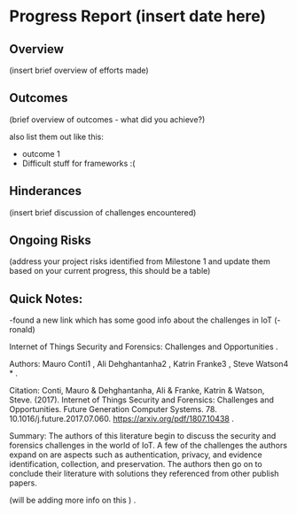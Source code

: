 # Progress Report (insert date here)
## Overview
(insert brief overview of efforts made)

## Outcomes
(brief overview of outcomes - what did you achieve?)

also list them out like this:
* outcome 1
* Difficult stuff for frameworks
  :(

## Hinderances
(insert brief discussion of challenges encountered)

## Ongoing Risks
(address your project risks identified from Milestone 1 and update them based on your current progress, this should be a table)


## Quick Notes: 

-found a new link which has some good info about the challenges in IoT (-ronald)

Internet of Things Security and Forensics: Challenges and Opportunities . 

Authors: Mauro Conti1 , Ali Dehghantanha2 , Katrin Franke3 , Steve Watson4 * . 

Citation: Conti, Mauro & Dehghantanha, Ali & Franke, Katrin & Watson, Steve. (2017). Internet of Things Security and Forensics: Challenges and Opportunities. Future Generation Computer Systems. 78. 10.1016/j.future.2017.07.060. 
https://arxiv.org/pdf/1807.10438 . 

Summary: The authors of this literature begin to discuss the security and forensics challenges in the world of IoT. A few of the challenges the authors expand on are aspects such as authentication, privacy, and evidence identification, collection, and preservation. The authors then go on to conclude their literature with solutions they referenced from other publish papers.  

(will be adding more info on this ) . 
